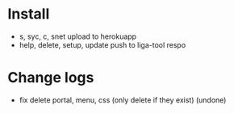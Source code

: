 
# Install

- s, syc, c, snet upload to herokuapp
- help, delete, setup, update push to liga-tool respo

# Change logs

- fix delete portal, menu, css (only delete if they exist) (undone)

